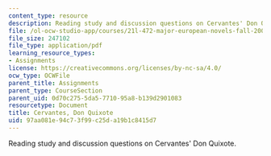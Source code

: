```yaml
---
content_type: resource
description: Reading study and discussion questions on Cervantes' Don Quixote.
file: /ol-ocw-studio-app/courses/21l-472-major-european-novels-fall-2008/97aa081e94c73f99c25da19b1c8415d7_cervantes.pdf
file_size: 247102
file_type: application/pdf
learning_resource_types:
- Assignments
license: https://creativecommons.org/licenses/by-nc-sa/4.0/
ocw_type: OCWFile
parent_title: Assignments
parent_type: CourseSection
parent_uid: 0d70c275-5da5-7710-95a8-b139d2901083
resourcetype: Document
title: Cervantes, Don Quixote
uid: 97aa081e-94c7-3f99-c25d-a19b1c8415d7
---
```

Reading study and discussion questions on Cervantes' Don Quixote.